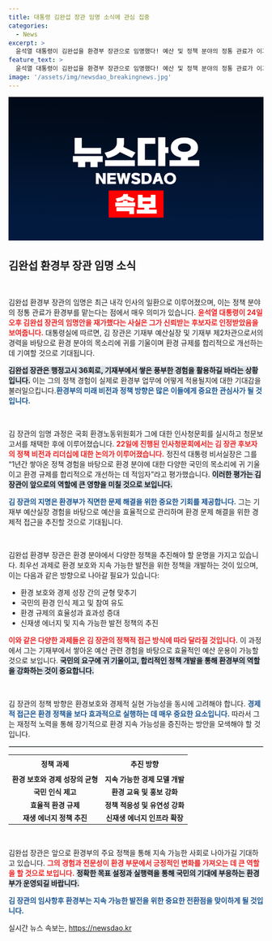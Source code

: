 ```yaml
---
title: 대통령 김완섭 장관 임명 소식에 관심 집중
categories:
  - News
excerpt: >
  윤석열 대통령이 김완섭을 환경부 장관으로 임명했다! 예산 및 정책 분야의 정통 관료가 이끄는 환경부의 미래가 주목받고 있다. 청문회 후 최초의 결정을 어떻게 변모시킬지 기대해보자!
feature_text: >
  윤석열 대통령이 김완섭을 환경부 장관으로 임명했다! 예산 및 정책 분야의 정통 관료가 이끄는 환경부의 미래가 주목받고 있다. 청문회 후 최초의 결정을 어떻게 변모시킬지 기대해보자!
image: '/assets/img/newsdao_breakingnews.jpg'
---
```


<p><img src="/assets/img/newsdao_breakingnews.jpg" alt="cryptoinkorea 속보" /></p>

<h2 data-ke-size="size26">김완섭 환경부 장관 임명 소식</h2>

<p data-ke-size="size16">&nbsp;</p>

<p>김완섭 환경부 장관의 임명은 최근 내각 인사의 일환으로 이루어졌으며, 이는 정책 분야의 정통 관료가 환경부를 맡는다는 점에서 매우 의미가 있습니다. <b><span style="color: #ee2323;">윤석열 대통령이 24일 오후 김완섭 장관의 임명안을 재가했다는 사실은 그가 신뢰받는 후보자로 인정받았음을 보여줍니다.</span></b> 대통령실에 따르면, 김 장관은 기재부 예산실장 및 기재부 제2차관으로서의 경력을 바탕으로 환경 분야의 목소리에 귀를 기울이며 환경 규제를 합리적으로 개선하는 데 기여할 것으로 기대됩니다.</p>

<p><b><span style="background-color: #21538527;">김완섭 장관은 행정고시 36회로, 기재부에서 쌓은 풍부한 경험을 활용하길 바라는 상황입니다.</span></b> 이는 그의 정책 경험이 실제로 환경부 업무에 어떻게 적용될지에 대한 기대감을 불러일으킵니다.<b><span style="color: #1a5490;">환경부의 미래 비전과 정책 방향은 많은 이들에게 중요한 관심사가 될 것입니다.</span></b></p>

<p data-ke-size="size16">&nbsp;</p>

<p>김 장관의 임명 과정은 국회 환경노동위원회가 그에 대한 인사청문회를 실시하고 청문보고서를 채택한 후에 이루어졌습니다. <b><span style="color: #ee2323;">22일에 진행된 인사청문회에서는 김 장관 후보자의 정책 비전과 리더십에 대한 논의가 이루어졌습니다.</span></b> 정진석 대통령 비서실장은 그를 “1년간 쌓아온 정책 경험을 바탕으로 환경 분야에 대한 다양한 국민의 목소리에 귀 기울이고 환경 규제를 합리적으로 개선하는 데 적임자”라고 평가했습니다. <b><span style="background-color: #21538527;">이러한 평가는 김 장관이 앞으로의 역할에 큰 영향을 미칠 것으로 보입니다.</span></b></p>

<p><b><span style="color: #1a5490;">김 장관의 지명은 환경부가 직면한 문제 해결을 위한 중요한 기회를 제공합니다.</span></b> 그는 기재부 예산실장 경험을 바탕으로 예산을 효율적으로 관리하며 환경 문제 해결을 위한 경제적 접근을 추진할 것으로 기대됩니다.</p>

<p data-ke-size="size16">&nbsp;</p>

<p>김완섭 환경부 장관은 환경 분야에서 다양한 정책을 추진해야 할 운명을 가지고 있습니다. 최우선 과제로 환경 보호와 지속 가능한 발전을 위한 정책을 개발하는 것이 있으며, 이는 다음과 같은 방향으로 나아갈 필요가 있습니다:</p>

<ul>
<li>환경 보호와 경제 성장 간의 균형 맞추기</li>
<li>국민의 환경 인식 제고 및 참여 유도</li>
<li>환경 규제의 효율성과 효과성 증대</li>
<li>신재생 에너지 및 지속 가능한 발전 정책의 추진</li>
</ul>

<p><b><span style="color: #ee2323;">이와 같은 다양한 과제들은 김 장관의 정책적 접근 방식에 따라 달라질 것입니다.</span></b> 이 과정에서 그는 기재부에서 쌓아온 예산 관련 경험을 바탕으로 효율적인 예산 운용이 가능할 것으로 보입니다. <b><span style="background-color: #21538527;">국민의 요구에 귀 기울이고, 합리적인 정책 개발을 통해 환경부의 역할을 강화하는 것이 중요합니다.</span></b></p>

<p data-ke-size="size16">&nbsp;</p>

<p>김 장관의 정책 방향은 환경보호와 경제적 실현 가능성을 동시에 고려해야 합니다. <b><span style="color: #1a5490;">경제적 접근은 환경 정책을 보다 효과적으로 실행하는 데 매우 중요한 요소입니다.</span></b> 따라서 그는 재정적 노력을 통해 장기적으로 환경 지속 가능성을 증진하는 방안을 모색해야 할 것입니다.</p>

<hr style="border:1px solid #cfd8dc;"/>

<table style="border-collapse: collapse; width: 100%;">
<tr>
<td style="text-align: center; height: 30px;"><b>정책 과제</b></td>
<td style="text-align: center; height: 30px;"><b>추진 방향</b></td>
</tr>
<tr>
<td style="text-align: center; height: 17px;"><b>환경 보호와 경제 성장의 균형</b></td>
<td style="text-align: center; height: 17px;"><b>지속 가능한 경제 모델 개발</b></td>
</tr>
<tr>
<td style="text-align: center; height: 17px;"><b>국민 인식 제고</b></td>
<td style="text-align: center; height: 17px;"><b>환경 교육 및 홍보 강화</b></td>
</tr>
<tr>
<td style="text-align: center; height: 17px;"><b>효율적 환경 규제</b></td>
<td style="text-align: center; height: 17px;"><b>정책 적응성 및 유연성 강화</b></td>
</tr>
<tr>
<td style="text-align: center; height: 17px;"><b>재생 에너지 정책 추진</b></td>
<td style="text-align: center; height: 17px;"><b>신재생 에너지 인프라 확장</b></td>
</tr>
</table>

<p data-ke-size="size16">&nbsp;</p>

<p>김완섭 장관은 앞으로 환경부의 주요 정책을 통해 지속 가능한 사회로 나아가길 기대하고 있습니다. <b><span style="color: #ee2323;">그의 경험과 전문성이 환경 부문에서 긍정적인 변화를 가져오는 데 큰 역할을 할 것으로 보입니다.</span></b> <b><span style="background-color: #21538527;">정확한 목표 설정과 실행력을 통해 국민의 기대에 부응하는 환경부가 운영되길 바랍니다.</span></b></p>

<p><b><span style="color: #1a5490;">김 장관의 임사항후 환경부는 지속 가능한 발전을 위한 중요한 전환점을 맞이하게 될 것입니다.</span></b></p>
실시간 뉴스 속보는, <a href="https://newsdao.kr" rel="dofollow">https://newsdao.kr</a>


